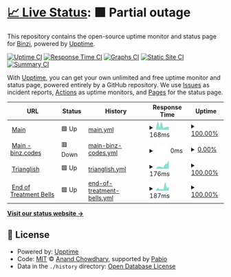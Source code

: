 # [📈 Live Status](https://binzcodes.github.io/upptime): <!--live status--> **🟧 Partial outage**

This repository contains the open-source uptime monitor and status page for [Binzi](rbi.nz), powered by [Upptime](https://github.com/upptime/upptime).

[![Uptime CI](https://github.com/binzcodes/upptime/workflows/Uptime%20CI/badge.svg)](https://github.com/binzcodes/upptime/actions?query=workflow%3A%22Uptime+CI%22)
[![Response Time CI](https://github.com/binzcodes/upptime/workflows/Response%20Time%20CI/badge.svg)](https://github.com/binzcodes/upptime/actions?query=workflow%3A%22Response+Time+CI%22)
[![Graphs CI](https://github.com/binzcodes/upptime/workflows/Graphs%20CI/badge.svg)](https://github.com/binzcodes/upptime/actions?query=workflow%3A%22Graphs+CI%22)
[![Static Site CI](https://github.com/binzcodes/upptime/workflows/Static%20Site%20CI/badge.svg)](https://github.com/binzcodes/upptime/actions?query=workflow%3A%22Static+Site+CI%22)
[![Summary CI](https://github.com/binzcodes/upptime/workflows/Summary%20CI/badge.svg)](https://github.com/binzcodes/upptime/actions?query=workflow%3A%22Summary+CI%22)

With [Upptime](https://upptime.js.org), you can get your own unlimited and free uptime monitor and status page, powered entirely by a GitHub repository. We use [Issues](https://github.com/binzcodes/upptime/issues) as incident reports, [Actions](https://github.com/binzcodes/upptime/actions) as uptime monitors, and [Pages](https://binzcodes.github.io/upptime) for the status page.

<!--start: status pages-->
<!-- This summary is generated by Upptime (https://github.com/upptime/upptime) -->
<!-- Do not edit this manually, your changes will be overwritten -->
<!-- prettier-ignore -->
| URL | Status | History | Response Time | Uptime |
| --- | ------ | ------- | ------------- | ------ |
| <img alt="" src="https://icons.duckduckgo.com/ip3/rbi.nz.ico" height="13"> [Main](https://rbi.nz) | 🟩 Up | [main.yml](https://github.com/binzcodes/upptime/commits/HEAD/history/main.yml) | <details><summary><img alt="Response time graph" src="./graphs/main/response-time-week.png" height="20"> 168ms</summary><br><a href="https://up.rbi.nz/history/main"><img alt="Response time 211" src="https://img.shields.io/endpoint?url=https%3A%2F%2Fraw.githubusercontent.com%2Fbinzcodes%2Fupptime%2FHEAD%2Fapi%2Fmain%2Fresponse-time.json"></a><br><a href="https://up.rbi.nz/history/main"><img alt="24-hour response time 280" src="https://img.shields.io/endpoint?url=https%3A%2F%2Fraw.githubusercontent.com%2Fbinzcodes%2Fupptime%2FHEAD%2Fapi%2Fmain%2Fresponse-time-day.json"></a><br><a href="https://up.rbi.nz/history/main"><img alt="7-day response time 168" src="https://img.shields.io/endpoint?url=https%3A%2F%2Fraw.githubusercontent.com%2Fbinzcodes%2Fupptime%2FHEAD%2Fapi%2Fmain%2Fresponse-time-week.json"></a><br><a href="https://up.rbi.nz/history/main"><img alt="30-day response time 198" src="https://img.shields.io/endpoint?url=https%3A%2F%2Fraw.githubusercontent.com%2Fbinzcodes%2Fupptime%2FHEAD%2Fapi%2Fmain%2Fresponse-time-month.json"></a><br><a href="https://up.rbi.nz/history/main"><img alt="1-year response time 211" src="https://img.shields.io/endpoint?url=https%3A%2F%2Fraw.githubusercontent.com%2Fbinzcodes%2Fupptime%2FHEAD%2Fapi%2Fmain%2Fresponse-time-year.json"></a></details> | <details><summary><a href="https://up.rbi.nz/history/main">100.00%</a></summary><a href="https://up.rbi.nz/history/main"><img alt="All-time uptime 100.00%" src="https://img.shields.io/endpoint?url=https%3A%2F%2Fraw.githubusercontent.com%2Fbinzcodes%2Fupptime%2FHEAD%2Fapi%2Fmain%2Fuptime.json"></a><br><a href="https://up.rbi.nz/history/main"><img alt="24-hour uptime 100.00%" src="https://img.shields.io/endpoint?url=https%3A%2F%2Fraw.githubusercontent.com%2Fbinzcodes%2Fupptime%2FHEAD%2Fapi%2Fmain%2Fuptime-day.json"></a><br><a href="https://up.rbi.nz/history/main"><img alt="7-day uptime 100.00%" src="https://img.shields.io/endpoint?url=https%3A%2F%2Fraw.githubusercontent.com%2Fbinzcodes%2Fupptime%2FHEAD%2Fapi%2Fmain%2Fuptime-week.json"></a><br><a href="https://up.rbi.nz/history/main"><img alt="30-day uptime 100.00%" src="https://img.shields.io/endpoint?url=https%3A%2F%2Fraw.githubusercontent.com%2Fbinzcodes%2Fupptime%2FHEAD%2Fapi%2Fmain%2Fuptime-month.json"></a><br><a href="https://up.rbi.nz/history/main"><img alt="1-year uptime 100.00%" src="https://img.shields.io/endpoint?url=https%3A%2F%2Fraw.githubusercontent.com%2Fbinzcodes%2Fupptime%2FHEAD%2Fapi%2Fmain%2Fuptime-year.json"></a></details>
| <img alt="" src="https://icons.duckduckgo.com/ip3/binz.codes.ico" height="13"> [Main - binz.codes](https://binz.codes) | 🟥 Down | [main-binz-codes.yml](https://github.com/binzcodes/upptime/commits/HEAD/history/main-binz-codes.yml) | <details><summary><img alt="Response time graph" src="./graphs/main-binz-codes/response-time-week.png" height="20"> 0ms</summary><br><a href="https://up.rbi.nz/history/main-binz-codes"><img alt="Response time 0" src="https://img.shields.io/endpoint?url=https%3A%2F%2Fraw.githubusercontent.com%2Fbinzcodes%2Fupptime%2FHEAD%2Fapi%2Fmain-binz-codes%2Fresponse-time.json"></a><br><a href="https://up.rbi.nz/history/main-binz-codes"><img alt="24-hour response time 0" src="https://img.shields.io/endpoint?url=https%3A%2F%2Fraw.githubusercontent.com%2Fbinzcodes%2Fupptime%2FHEAD%2Fapi%2Fmain-binz-codes%2Fresponse-time-day.json"></a><br><a href="https://up.rbi.nz/history/main-binz-codes"><img alt="7-day response time 0" src="https://img.shields.io/endpoint?url=https%3A%2F%2Fraw.githubusercontent.com%2Fbinzcodes%2Fupptime%2FHEAD%2Fapi%2Fmain-binz-codes%2Fresponse-time-week.json"></a><br><a href="https://up.rbi.nz/history/main-binz-codes"><img alt="30-day response time 0" src="https://img.shields.io/endpoint?url=https%3A%2F%2Fraw.githubusercontent.com%2Fbinzcodes%2Fupptime%2FHEAD%2Fapi%2Fmain-binz-codes%2Fresponse-time-month.json"></a><br><a href="https://up.rbi.nz/history/main-binz-codes"><img alt="1-year response time 0" src="https://img.shields.io/endpoint?url=https%3A%2F%2Fraw.githubusercontent.com%2Fbinzcodes%2Fupptime%2FHEAD%2Fapi%2Fmain-binz-codes%2Fresponse-time-year.json"></a></details> | <details><summary><a href="https://up.rbi.nz/history/main-binz-codes">0.00%</a></summary><a href="https://up.rbi.nz/history/main-binz-codes"><img alt="All-time uptime 0.00%" src="https://img.shields.io/endpoint?url=https%3A%2F%2Fraw.githubusercontent.com%2Fbinzcodes%2Fupptime%2FHEAD%2Fapi%2Fmain-binz-codes%2Fuptime.json"></a><br><a href="https://up.rbi.nz/history/main-binz-codes"><img alt="24-hour uptime 0.00%" src="https://img.shields.io/endpoint?url=https%3A%2F%2Fraw.githubusercontent.com%2Fbinzcodes%2Fupptime%2FHEAD%2Fapi%2Fmain-binz-codes%2Fuptime-day.json"></a><br><a href="https://up.rbi.nz/history/main-binz-codes"><img alt="7-day uptime 0.00%" src="https://img.shields.io/endpoint?url=https%3A%2F%2Fraw.githubusercontent.com%2Fbinzcodes%2Fupptime%2FHEAD%2Fapi%2Fmain-binz-codes%2Fuptime-week.json"></a><br><a href="https://up.rbi.nz/history/main-binz-codes"><img alt="30-day uptime 0.00%" src="https://img.shields.io/endpoint?url=https%3A%2F%2Fraw.githubusercontent.com%2Fbinzcodes%2Fupptime%2FHEAD%2Fapi%2Fmain-binz-codes%2Fuptime-month.json"></a><br><a href="https://up.rbi.nz/history/main-binz-codes"><img alt="1-year uptime 0.00%" src="https://img.shields.io/endpoint?url=https%3A%2F%2Fraw.githubusercontent.com%2Fbinzcodes%2Fupptime%2FHEAD%2Fapi%2Fmain-binz-codes%2Fuptime-year.json"></a></details>
| <img alt="" src="https://icons.duckduckgo.com/ip3/trianglish.com.ico" height="13"> [Trianglish](https://trianglish.com) | 🟩 Up | [trianglish.yml](https://github.com/binzcodes/upptime/commits/HEAD/history/trianglish.yml) | <details><summary><img alt="Response time graph" src="./graphs/trianglish/response-time-week.png" height="20"> 176ms</summary><br><a href="https://up.rbi.nz/history/trianglish"><img alt="Response time 211" src="https://img.shields.io/endpoint?url=https%3A%2F%2Fraw.githubusercontent.com%2Fbinzcodes%2Fupptime%2FHEAD%2Fapi%2Ftrianglish%2Fresponse-time.json"></a><br><a href="https://up.rbi.nz/history/trianglish"><img alt="24-hour response time 160" src="https://img.shields.io/endpoint?url=https%3A%2F%2Fraw.githubusercontent.com%2Fbinzcodes%2Fupptime%2FHEAD%2Fapi%2Ftrianglish%2Fresponse-time-day.json"></a><br><a href="https://up.rbi.nz/history/trianglish"><img alt="7-day response time 176" src="https://img.shields.io/endpoint?url=https%3A%2F%2Fraw.githubusercontent.com%2Fbinzcodes%2Fupptime%2FHEAD%2Fapi%2Ftrianglish%2Fresponse-time-week.json"></a><br><a href="https://up.rbi.nz/history/trianglish"><img alt="30-day response time 224" src="https://img.shields.io/endpoint?url=https%3A%2F%2Fraw.githubusercontent.com%2Fbinzcodes%2Fupptime%2FHEAD%2Fapi%2Ftrianglish%2Fresponse-time-month.json"></a><br><a href="https://up.rbi.nz/history/trianglish"><img alt="1-year response time 211" src="https://img.shields.io/endpoint?url=https%3A%2F%2Fraw.githubusercontent.com%2Fbinzcodes%2Fupptime%2FHEAD%2Fapi%2Ftrianglish%2Fresponse-time-year.json"></a></details> | <details><summary><a href="https://up.rbi.nz/history/trianglish">100.00%</a></summary><a href="https://up.rbi.nz/history/trianglish"><img alt="All-time uptime 100.00%" src="https://img.shields.io/endpoint?url=https%3A%2F%2Fraw.githubusercontent.com%2Fbinzcodes%2Fupptime%2FHEAD%2Fapi%2Ftrianglish%2Fuptime.json"></a><br><a href="https://up.rbi.nz/history/trianglish"><img alt="24-hour uptime 100.00%" src="https://img.shields.io/endpoint?url=https%3A%2F%2Fraw.githubusercontent.com%2Fbinzcodes%2Fupptime%2FHEAD%2Fapi%2Ftrianglish%2Fuptime-day.json"></a><br><a href="https://up.rbi.nz/history/trianglish"><img alt="7-day uptime 100.00%" src="https://img.shields.io/endpoint?url=https%3A%2F%2Fraw.githubusercontent.com%2Fbinzcodes%2Fupptime%2FHEAD%2Fapi%2Ftrianglish%2Fuptime-week.json"></a><br><a href="https://up.rbi.nz/history/trianglish"><img alt="30-day uptime 100.00%" src="https://img.shields.io/endpoint?url=https%3A%2F%2Fraw.githubusercontent.com%2Fbinzcodes%2Fupptime%2FHEAD%2Fapi%2Ftrianglish%2Fuptime-month.json"></a><br><a href="https://up.rbi.nz/history/trianglish"><img alt="1-year uptime 100.00%" src="https://img.shields.io/endpoint?url=https%3A%2F%2Fraw.githubusercontent.com%2Fbinzcodes%2Fupptime%2FHEAD%2Fapi%2Ftrianglish%2Fuptime-year.json"></a></details>
| <img alt="" src="https://icons.duckduckgo.com/ip3/endoftreatmentbells.com.ico" height="13"> [End of Treatment Bells](https://endoftreatmentbells.com) | 🟩 Up | [end-of-treatment-bells.yml](https://github.com/binzcodes/upptime/commits/HEAD/history/end-of-treatment-bells.yml) | <details><summary><img alt="Response time graph" src="./graphs/end-of-treatment-bells/response-time-week.png" height="20"> 187ms</summary><br><a href="https://up.rbi.nz/history/end-of-treatment-bells"><img alt="Response time 219" src="https://img.shields.io/endpoint?url=https%3A%2F%2Fraw.githubusercontent.com%2Fbinzcodes%2Fupptime%2FHEAD%2Fapi%2Fend-of-treatment-bells%2Fresponse-time.json"></a><br><a href="https://up.rbi.nz/history/end-of-treatment-bells"><img alt="24-hour response time 203" src="https://img.shields.io/endpoint?url=https%3A%2F%2Fraw.githubusercontent.com%2Fbinzcodes%2Fupptime%2FHEAD%2Fapi%2Fend-of-treatment-bells%2Fresponse-time-day.json"></a><br><a href="https://up.rbi.nz/history/end-of-treatment-bells"><img alt="7-day response time 187" src="https://img.shields.io/endpoint?url=https%3A%2F%2Fraw.githubusercontent.com%2Fbinzcodes%2Fupptime%2FHEAD%2Fapi%2Fend-of-treatment-bells%2Fresponse-time-week.json"></a><br><a href="https://up.rbi.nz/history/end-of-treatment-bells"><img alt="30-day response time 415" src="https://img.shields.io/endpoint?url=https%3A%2F%2Fraw.githubusercontent.com%2Fbinzcodes%2Fupptime%2FHEAD%2Fapi%2Fend-of-treatment-bells%2Fresponse-time-month.json"></a><br><a href="https://up.rbi.nz/history/end-of-treatment-bells"><img alt="1-year response time 219" src="https://img.shields.io/endpoint?url=https%3A%2F%2Fraw.githubusercontent.com%2Fbinzcodes%2Fupptime%2FHEAD%2Fapi%2Fend-of-treatment-bells%2Fresponse-time-year.json"></a></details> | <details><summary><a href="https://up.rbi.nz/history/end-of-treatment-bells">100.00%</a></summary><a href="https://up.rbi.nz/history/end-of-treatment-bells"><img alt="All-time uptime 100.00%" src="https://img.shields.io/endpoint?url=https%3A%2F%2Fraw.githubusercontent.com%2Fbinzcodes%2Fupptime%2FHEAD%2Fapi%2Fend-of-treatment-bells%2Fuptime.json"></a><br><a href="https://up.rbi.nz/history/end-of-treatment-bells"><img alt="24-hour uptime 100.00%" src="https://img.shields.io/endpoint?url=https%3A%2F%2Fraw.githubusercontent.com%2Fbinzcodes%2Fupptime%2FHEAD%2Fapi%2Fend-of-treatment-bells%2Fuptime-day.json"></a><br><a href="https://up.rbi.nz/history/end-of-treatment-bells"><img alt="7-day uptime 100.00%" src="https://img.shields.io/endpoint?url=https%3A%2F%2Fraw.githubusercontent.com%2Fbinzcodes%2Fupptime%2FHEAD%2Fapi%2Fend-of-treatment-bells%2Fuptime-week.json"></a><br><a href="https://up.rbi.nz/history/end-of-treatment-bells"><img alt="30-day uptime 100.00%" src="https://img.shields.io/endpoint?url=https%3A%2F%2Fraw.githubusercontent.com%2Fbinzcodes%2Fupptime%2FHEAD%2Fapi%2Fend-of-treatment-bells%2Fuptime-month.json"></a><br><a href="https://up.rbi.nz/history/end-of-treatment-bells"><img alt="1-year uptime 100.00%" src="https://img.shields.io/endpoint?url=https%3A%2F%2Fraw.githubusercontent.com%2Fbinzcodes%2Fupptime%2FHEAD%2Fapi%2Fend-of-treatment-bells%2Fuptime-year.json"></a></details>

<!--end: status pages-->

[**Visit our status website →**](https://binzcodes.github.io/upptime)

## 📄 License

- Powered by: [Upptime](https://github.com/upptime/upptime)
- Code: [MIT](./LICENSE) © [Anand Chowdhary](https://anandchowdhary.com), supported by [Pabio](https://pabio.com)
- Data in the `./history` directory: [Open Database License](https://opendatacommons.org/licenses/odbl/1-0/)
